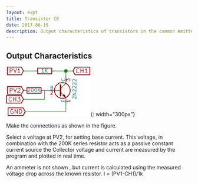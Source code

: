 ```yaml
---
layout: expt
title: Transistor CE
date: 2017-06-15
description: Output characteristics of transistors in the common emitter configuration
---
```


## Output Characteristics
![](images/schematics/tranCE.svg ){: width="300px"}

Make the connections as shown in the figure.

Select a voltage at PV2, for setting base current. This voltage, in combination with the 200K series resistor acts as a passive constant current source
the Collector voltage and current are measured by the program and plotted in real time.

An ammeter is not shown , but current is calculated using the measured voltage drop across the known resistor. I = (PV1-CH1)/1k



